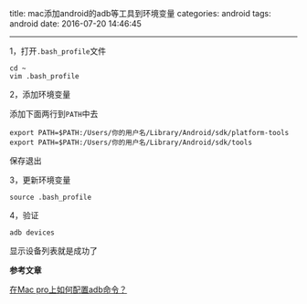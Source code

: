 title: mac添加android的adb等工具到环境变量
categories: android
tags: android
date: 2016-07-20 14:46:45

---

<!--head-->

1，打开`.bash_profile`文件

```shell
cd ~
vim .bash_profile
```

2，添加环境变量

添加下面两行到`PATH`中去

```shell
export PATH=$PATH:/Users/你的用户名/Library/Android/sdk/platform-tools
export PATH=$PATH:/Users/你的用户名/Library/Android/sdk/tools
```

保存退出

3，更新环境变量

```shell
source .bash_profile
```

4，验证

```shell
adb devices
```

显示设备列表就是成功了

**参考文章**

[在Mac pro上如何配置adb命令？](http://jingyan.baidu.com/article/59703552c0f8818fc1074041.html)

<!--more-->

<!--body-->
